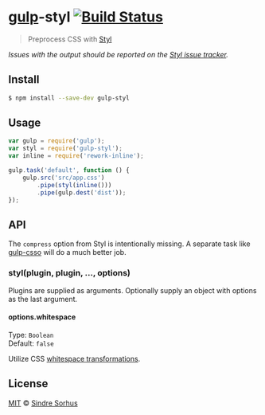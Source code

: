 # [gulp](http://gulpjs.com)-styl [![Build Status](https://travis-ci.org/sindresorhus/gulp-styl.svg?branch=master)](https://travis-ci.org/sindresorhus/gulp-styl)

> Preprocess CSS with [Styl](https://github.com/visionmedia/styl)

*Issues with the output should be reported on the [Styl issue tracker](https://github.com/visionmedia/styl/issues).*


## Install

```bash
$ npm install --save-dev gulp-styl
```


## Usage

```js
var gulp = require('gulp');
var styl = require('gulp-styl');
var inline = require('rework-inline');

gulp.task('default', function () {
	gulp.src('src/app.css')
		.pipe(styl(inline()))
		.pipe(gulp.dest('dist'));
});
```


## API

The `compress` option from Styl is intentionally missing. A separate task like [gulp-csso](https://github.com/ben-eb/gulp-csso) will do a much better job.

### styl(plugin, plugin, ..., options)

Plugins are supplied as arguments.
Optionally supply an object with options as the last argument.

#### options.whitespace

Type: `Boolean`  
Default: `false`

Utilize CSS [whitespace transformations](https://github.com/visionmedia/styl#whitespace-significant-syntax).


## License

[MIT](http://opensource.org/licenses/MIT) © [Sindre Sorhus](http://sindresorhus.com)
